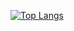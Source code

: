 [![Top Langs](https://github-readme-stats.vercel.app/api/top-langs/?username=foodyfood&layout=compact&langs_count=10&theme=onedark)](https://github.com/foodyfood/github-readme-stats)
